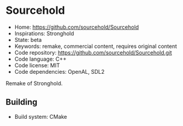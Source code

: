 # Sourcehold

- Home: https://github.com/sourcehold/Sourcehold
- Inspirations: Stronghold
- State: beta
- Keywords: remake, commercial content, requires original content
- Code repository: https://github.com/sourcehold/Sourcehold.git
- Code language: C++
- Code license: MIT
- Code dependencies: OpenAL, SDL2

Remake of Stronghold.

## Building

- Build system: CMake
